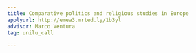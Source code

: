 ```yaml
---
title: Comparative politics and religious studies in Europe
applyurl: http://emea3.mrted.ly/1b3yl
advisor: Marco Ventura
tag: unilu_call

---
```

